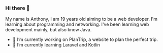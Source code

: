 ### Hi there 👋


My name is Anthony, I am 19 years old aiming to be a web developer. I'm learning about programming and networking. I've been learning web development mainly, but also know Java.

- 🔭 I’m currently working on PlanTrip, a website to plan the perfect trip.
- 🌱 I’m currently learning Laravel and Kotlin
